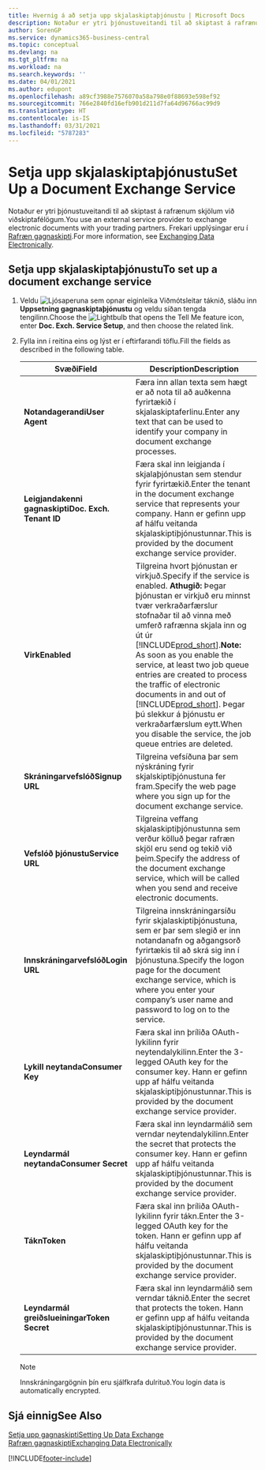 ```yaml
---
title: Hvernig á að setja upp skjalaskiptaþjónustu | Microsoft Docs
description: Notaður er ytri þjónustuveitandi til að skiptast á rafrænum skjölum við viðskiptafélögum.
author: SorenGP
ms.service: dynamics365-business-central
ms.topic: conceptual
ms.devlang: na
ms.tgt_pltfrm: na
ms.workload: na
ms.search.keywords: ''
ms.date: 04/01/2021
ms.author: edupont
ms.openlocfilehash: a89cf3988e7576070a58a798e0f88693e598ef92
ms.sourcegitcommit: 766e2840fd16efb901d211d7fa64d96766ac99d9
ms.translationtype: HT
ms.contentlocale: is-IS
ms.lasthandoff: 03/31/2021
ms.locfileid: "5787283"
---
```

# <a name="set-up-a-document-exchange-service"></a><span data-ttu-id="9246d-103">Setja upp skjalaskiptaþjónustu</span><span class="sxs-lookup"><span data-stu-id="9246d-103">Set Up a Document Exchange Service</span></span>
<span data-ttu-id="9246d-104">Notaður er ytri þjónustuveitandi til að skiptast á rafrænum skjölum við viðskiptafélögum.</span><span class="sxs-lookup"><span data-stu-id="9246d-104">You use an external service provider to exchange electronic documents with your trading partners.</span></span> <span data-ttu-id="9246d-105">Frekari upplýsingar eru í [Rafræn gagnaskipti](across-data-exchange.md).</span><span class="sxs-lookup"><span data-stu-id="9246d-105">For more information, see [Exchanging Data Electronically](across-data-exchange.md).</span></span>  

## <a name="to-set-up-a-document-exchange-service"></a><span data-ttu-id="9246d-106">Setja upp skjalaskiptaþjónustu</span><span class="sxs-lookup"><span data-stu-id="9246d-106">To set up a document exchange service</span></span>  
1. <span data-ttu-id="9246d-107">Veldu ![Ljósaperuna sem opnar eiginleika Viðmótsleitar](media/ui-search/search_small.png "Segðu mér hvað þú vilt gera") táknið, sláðu inn **Uppsetning gagnaskiptaþjónustu** og veldu síðan tengda tengilinn.</span><span class="sxs-lookup"><span data-stu-id="9246d-107">Choose the ![Lightbulb that opens the Tell Me feature](media/ui-search/search_small.png "Tell me what you want to do") icon, enter **Doc. Exch. Service Setup**, and then choose the related link.</span></span>  
2. <span data-ttu-id="9246d-108">Fylla inn í reitina eins og lýst er í eftirfarandi töflu.</span><span class="sxs-lookup"><span data-stu-id="9246d-108">Fill the fields as described in the following table.</span></span>  

    |<span data-ttu-id="9246d-109">Svæði</span><span class="sxs-lookup"><span data-stu-id="9246d-109">Field</span></span>|<span data-ttu-id="9246d-110">Description</span><span class="sxs-lookup"><span data-stu-id="9246d-110">Description</span></span>|  
    |---------------------------------|---------------------------------------|  
    |<span data-ttu-id="9246d-111">**Notandagerandi**</span><span class="sxs-lookup"><span data-stu-id="9246d-111">**User Agent**</span></span>|<span data-ttu-id="9246d-112">Færa inn allan texta sem hægt er að nota til að auðkenna fyrirtækið í skjalaskiptaferlinu.</span><span class="sxs-lookup"><span data-stu-id="9246d-112">Enter any text that can be used to identify your company in document exchange processes.</span></span>|  
    |<span data-ttu-id="9246d-113">**Leigjandakenni gagnaskipti**</span><span class="sxs-lookup"><span data-stu-id="9246d-113">**Doc. Exch. Tenant ID**</span></span>|<span data-ttu-id="9246d-114">Færa skal inn leigjanda í skjalaþjónustan sem stendur fyrir fyrirtækið.</span><span class="sxs-lookup"><span data-stu-id="9246d-114">Enter the tenant in the document exchange service that represents your company.</span></span> <span data-ttu-id="9246d-115">Hann er gefinn upp af hálfu veitanda skjalaskiptiþjónustunnar.</span><span class="sxs-lookup"><span data-stu-id="9246d-115">This is provided by the document exchange service provider.</span></span>|  
    |<span data-ttu-id="9246d-116">**Virk**</span><span class="sxs-lookup"><span data-stu-id="9246d-116">**Enabled**</span></span>|<span data-ttu-id="9246d-117">Tilgreina hvort þjónustan er virkjuð.</span><span class="sxs-lookup"><span data-stu-id="9246d-117">Specify if the service is enabled.</span></span> <span data-ttu-id="9246d-118">**Athugið:** Þegar þjónustan er virkjuð eru minnst tvær verkraðarfærslur stofnaðar til að vinna með umferð rafrænna skjala inn og út úr [!INCLUDE[prod_short](includes/prod_short.md)].</span><span class="sxs-lookup"><span data-stu-id="9246d-118">**Note:**  As soon as you enable the service, at least two job queue entries are created to process the traffic of electronic documents in and out of [!INCLUDE[prod_short](includes/prod_short.md)].</span></span> <span data-ttu-id="9246d-119">Þegar þú slekkur á þjónustu er verkraðarfærslum eytt.</span><span class="sxs-lookup"><span data-stu-id="9246d-119">When you disable the service, the job queue entries are deleted.</span></span>|  
    |<span data-ttu-id="9246d-120">**Skráningarvefslóð**</span><span class="sxs-lookup"><span data-stu-id="9246d-120">**Signup URL**</span></span>|<span data-ttu-id="9246d-121">Tilgreina vefsíðuna þar sem nýskráning fyrir skjalskiptiþjónustuna fer fram.</span><span class="sxs-lookup"><span data-stu-id="9246d-121">Specify the web page where you sign up for the document exchange service.</span></span>|  
    |<span data-ttu-id="9246d-122">**Vefslóð þjónustu**</span><span class="sxs-lookup"><span data-stu-id="9246d-122">**Service URL**</span></span>|<span data-ttu-id="9246d-123">Tilgreina veffang skjalaskiptiþjónustunna sem verður kölluð þegar rafræn skjöl eru send og tekið við þeim.</span><span class="sxs-lookup"><span data-stu-id="9246d-123">Specify the address of the document exchange service, which will be called when you send and receive electronic documents.</span></span>|  
    |<span data-ttu-id="9246d-124">**Innskráningarvefslóð**</span><span class="sxs-lookup"><span data-stu-id="9246d-124">**Login URL**</span></span>|<span data-ttu-id="9246d-125">Tilgreina innskráningarsíðu fyrir skjalaskiptiþjónustuna, sem er þar sem slegið er inn notandanafn og aðgangsorð fyrirtækis til að skrá sig inn í þjónustuna.</span><span class="sxs-lookup"><span data-stu-id="9246d-125">Specify the logon page for the document exchange service, which is where you enter your company’s user name and password to log on to the service.</span></span>|  
    |<span data-ttu-id="9246d-126">**Lykill neytanda**</span><span class="sxs-lookup"><span data-stu-id="9246d-126">**Consumer Key**</span></span>|<span data-ttu-id="9246d-127">Færa skal inn þríliða OAuth-lykilinn fyrir neytendalykilinn.</span><span class="sxs-lookup"><span data-stu-id="9246d-127">Enter the 3-legged OAuth key for the consumer key.</span></span> <span data-ttu-id="9246d-128">Hann er gefinn upp af hálfu veitanda skjalaskiptiþjónustunnar.</span><span class="sxs-lookup"><span data-stu-id="9246d-128">This is provided by the document exchange service provider.</span></span>|  
    |<span data-ttu-id="9246d-129">**Leyndarmál neytanda**</span><span class="sxs-lookup"><span data-stu-id="9246d-129">**Consumer Secret**</span></span>|<span data-ttu-id="9246d-130">Færa skal inn leyndarmálið sem verndar neytendalykilinn.</span><span class="sxs-lookup"><span data-stu-id="9246d-130">Enter the secret that protects the consumer key.</span></span> <span data-ttu-id="9246d-131">Hann er gefinn upp af hálfu veitanda skjalaskiptiþjónustunnar.</span><span class="sxs-lookup"><span data-stu-id="9246d-131">This is provided by the document exchange service provider.</span></span>|  
    |<span data-ttu-id="9246d-132">**Tákn**</span><span class="sxs-lookup"><span data-stu-id="9246d-132">**Token**</span></span>|<span data-ttu-id="9246d-133">Færa skal inn þríliða OAuth-lykilinn fyrir tákn.</span><span class="sxs-lookup"><span data-stu-id="9246d-133">Enter the 3-legged OAuth key for the token.</span></span> <span data-ttu-id="9246d-134">Hann er gefinn upp af hálfu veitanda skjalaskiptiþjónustunnar.</span><span class="sxs-lookup"><span data-stu-id="9246d-134">This is provided by the document exchange service provider.</span></span>|  
    |<span data-ttu-id="9246d-135">**Leyndarmál greiðslueiningar**</span><span class="sxs-lookup"><span data-stu-id="9246d-135">**Token Secret**</span></span>|<span data-ttu-id="9246d-136">Færa skal inn leyndarmálið sem verndar táknið.</span><span class="sxs-lookup"><span data-stu-id="9246d-136">Enter the secret that protects the token.</span></span> <span data-ttu-id="9246d-137">Hann er gefinn upp af hálfu veitanda skjalaskiptiþjónustunnar.</span><span class="sxs-lookup"><span data-stu-id="9246d-137">This is provided by the document exchange service provider.</span></span>|  

    > [!NOTE]  
    > <span data-ttu-id="9246d-138">Innskráningargögnin þín eru sjálfkrafa dulrituð.</span><span class="sxs-lookup"><span data-stu-id="9246d-138">You login data is automatically encrypted.</span></span>

## <a name="see-also"></a><span data-ttu-id="9246d-139">Sjá einnig</span><span class="sxs-lookup"><span data-stu-id="9246d-139">See Also</span></span>  
[<span data-ttu-id="9246d-140">Setja upp gagnaskipti</span><span class="sxs-lookup"><span data-stu-id="9246d-140">Setting Up Data Exchange</span></span>](across-set-up-data-exchange.md)  
[<span data-ttu-id="9246d-141">Rafræn gagnaskipti</span><span class="sxs-lookup"><span data-stu-id="9246d-141">Exchanging Data Electronically</span></span>](across-data-exchange.md)


[!INCLUDE[footer-include](includes/footer-banner.md)]